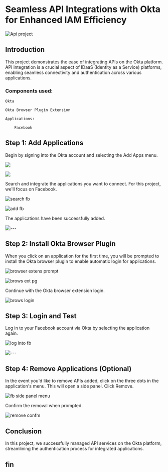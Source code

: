 # Seamless API Integrations with Okta for Enhanced IAM Efficiency

![Api project](https://imgur.com/pRaeSpr.jpg)

## Introduction

This project demonstrates the ease of integrating APIs on the Okta platform. API integration is a crucial aspect of IDaaS (Identity as a Service) platforms, enabling seamless connectivity and authentication across various applications.

### Components used:

    Okta

    Okta Browser Plugin Extension

    Applications:

        Facebook


## Step 1: Add Applications

Begin by signing into the Okta account and selecting the Add Apps menu.

![](https://imgur.com/VoyR3uL.jpg) 

![](https://imgur.com/tDZwSQZ.jpg) 

Search and integrate the applications you want to connect. For this project, we'll focus on Facebook.

![search fb](https://imgur.com/FLnQlf3.jpg) 

![add fb](https://imgur.com/yBhscfj.jpg) 

The applications have been successfully added. 

![---](https://imgur.com/8mRY4ac.jpg) 

## Step 2: Install Okta Browser Plugin

When you click on an application for the first time, you will be prompted to install the Okta browser plugin to enable automatic login for applications.

![browser extens prompt](https://imgur.com/4panrKg.jpg) 

![brows ext pg](https://imgur.com/TNaoDBa.jpg) 

Continue with the Okta browser extension login.

![brows login](https://imgur.com/66OCnuo.jpg) 

## Step 3: Login and Test

Log in to your Facebook account via Okta by selecting the application again. 

![log into fb](https://imgur.com/dyjA4Ox.jpg) 

![---](https://imgur.com/GFeWJt9.jpg) 

## Step 4: Remove Applications (Optional)

In the event you'd like to remove APIs added, click on the three dots in the application's menu. This will open a side panel. Click Remove. 

![fb side panel menu](https://imgur.com/HLhNfa4.jpg)  

Confirm the removal when prompted.

![remove confm](https://imgur.com/7QySdhc.jpg)  

## Conclusion
In this project, we successfully managed API services on the Okta platform, streamlining the authentication process for integrated applications.

## fin
